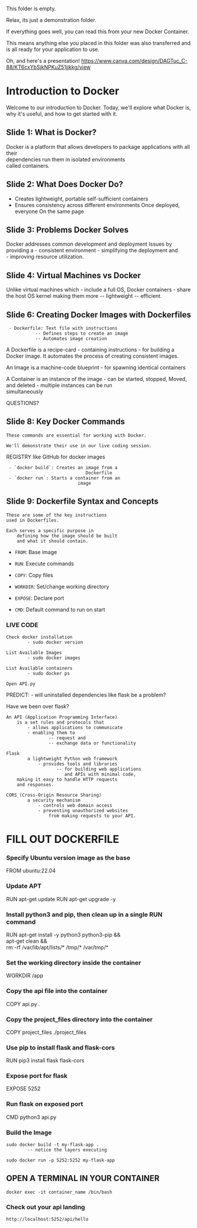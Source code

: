 This folder is empty.

Relax, its just a demonstration folder.

If everything goes well, you can read this from
your new Docker Container.

This means anything else you placed in this folder
was also transferred and is all ready for your
application to use.

Oh, and here's a presentation!
https://www.canva.com/design/DAGTuc_C-88/KT6cxYbSjkNPKuZ51jjkkg/view

# Introduction to Docker

 Welcome to our introduction to Docker. Today, we'll explore 
	what Docker is, 
	why it's useful, and 
	how to get started with it.



## Slide 1: What is Docker?
Docker is a platform
     that allows developers to
           package applications with all their    
                  dependencies
           run them in isolated environments    
                  called containers.


## Slide 2: What Does Docker Do?
- Creates lightweight,
          portable
          self-sufficient containers
- Ensures consistency across different environments
          Once deployed, everyone
                    On the same page


## Slide 3: Problems Docker Solves
Docker addresses common
        development and deployment
         Issues by providing a
                - consistent environment
                - simplifying the deployment and    
                - improving resource utilization.


## Slide 4: Virtual Machines vs Docker
Unlike virtual machines which
      -  include a full OS,
Docker containers
      - share the host OS kernel
        making them more
             -- lightweight
             -- efficient.


## Slide 6: Creating Docker Images with Dockerfiles
     - Dockerfile: Text file with instructions
               -- Defines steps to create an image
               -- Automates image creation
A Dockerfile is a recipe-card
     - containing instructions
     - for building a Docker image.
 	It automates the process of 
	creating consistent images.

An Image is a machine-code blueprint
     - for spawning identical containers

A Container is an instance of the image
     - can be started, stopped,
       Moved, and deleted
     - multiple instances can be run    
        simultaneously

QUESTIONS?


## Slide 8: Key Docker Commands
	These commands are essential for working with Docker.

	We'll demonstrate their use in our live coding session.

REGISTRY like GitHub for docker images

     - `docker build`: Creates an image from a
                                  Dockerfile
     - `docker run`: Starts a container from an
                               image


## Slide 9: Dockerfile Syntax and Concepts

	These are some of the key instructions
	used in Dockerfiles.

	Each serves a specific purpose in
		defining how the image should be built
		and what it should contain.

- `FROM`: Base image

- `RUN`: Execute commands

- `COPY`: Copy files

- `WORKDIR`: Set/change working directory

- `EXPOSE`: Declare port

- `CMD`: Default command to run on start


### LIVE CODE ###

	Check docker installation
     		- sudo docker version

	List Available Images
     		- sudo docker images

	List Available containers
    		- sudo docker ps

	Open API.py

PREDICT:
     - will uninstalled dependencies like flask be
        a problem?

Have we been over flask?

	An API (Application Programming Interface)
		is a set rules and protocols that
      		- allows applications to communicate
      		- enabling them to
                	-- request and
                	-- exchange data or functionality

	Flask
     		a lightweight Python web framework
               	- provides tools and libraries
                       -- for building web applications
                          and APIs with minimal code,
		making it easy to handle HTTP requests
		and responses.

	CORS (Cross-Origin Resource Sharing)
    		a security mechanism
              	- controls web domain access 
              	- preventing unauthorized websites
                    from making requests to your API.


# FILL OUT DOCKERFILE

### Specify Ubuntu version image as the base
FROM ubuntu:22.04

### Update APT
RUN apt-get update
RUN apt-get upgrade -y

### Install python3 and pip, then clean up in a single RUN command
RUN apt-get install -y python3 python3-pip && \
    apt-get clean && \
    rm -rf /var/lib/apt/lists/* /tmp/* /var/tmp/*

### Set the working directory inside the container
WORKDIR /app

### Copy the api file into the container
COPY api.py .

### Copy the project_files directory into the container
COPY project_files ./project_files

### Use pip to install flask and flask-cors
RUN pip3 install flask flask-cors

### Expose port for flask
EXPOSE 5252

### Run flask on exposed port
CMD python3 api.py



### Build the Image
	sudo docker build -t my-flask-app .
     		-- notice the layers executing

	sudo docker run -p 5252:5252 my-flask-app

## OPEN A TERMINAL IN YOUR CONTAINER
	docker exec -it container_name /bin/bash

### Check out your api landing
	http://localhost:5252/api/hello

















